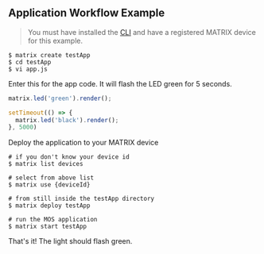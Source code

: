 ## Application Workflow Example

> You must have installed the [CLI](../overview/cli.md) and have a registered MATRIX device for this example.

```
$ matrix create testApp
$ cd testApp
$ vi app.js
```

Enter this for the app code. It will flash the LED green for 5 seconds.
```js
matrix.led('green').render();

setTimeout(() => {
  matrix.led('black').render();
}, 5000)
```

Deploy the application to your MATRIX device
```
# if you don't know your device id
$ matrix list devices

# select from above list
$ matrix use {deviceId}

# from still inside the testApp directory
$ matrix deploy testApp

# run the MOS application
$ matrix start testApp
```

That's it! The light should flash green.
